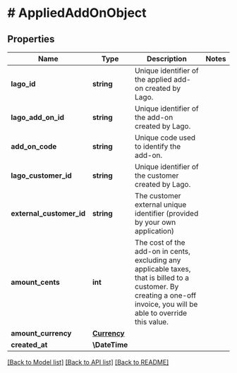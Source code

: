# # AppliedAddOnObject

## Properties

Name | Type | Description | Notes
------------ | ------------- | ------------- | -------------
**lago_id** | **string** | Unique identifier of the applied add-on created by Lago. |
**lago_add_on_id** | **string** | Unique identifier of the add-on created by Lago. |
**add_on_code** | **string** | Unique code used to identify the add-on. |
**lago_customer_id** | **string** | Unique identifier of the customer created by Lago. |
**external_customer_id** | **string** | The customer external unique identifier (provided by your own application) |
**amount_cents** | **int** | The cost of the add-on in cents, excluding any applicable taxes, that is billed to a customer. By creating a one-off invoice, you will be able to override this value. |
**amount_currency** | [**Currency**](Currency.md) |  |
**created_at** | **\DateTime** |  |

[[Back to Model list]](../../README.md#models) [[Back to API list]](../../README.md#endpoints) [[Back to README]](../../README.md)
